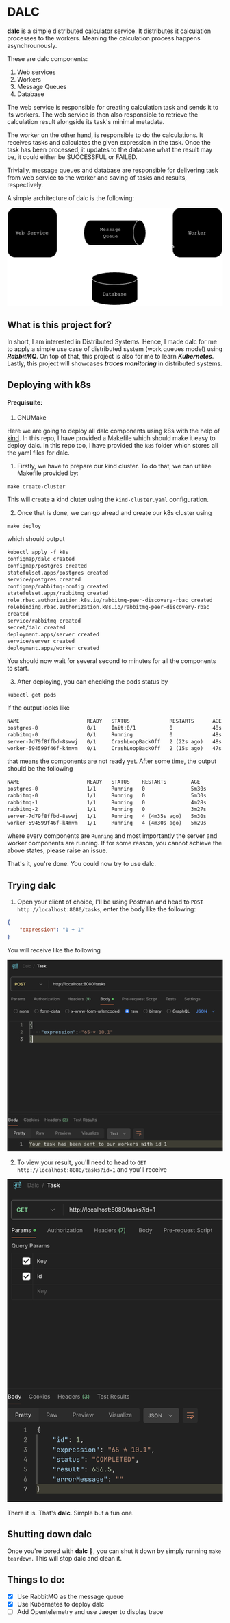 # DALC
**dalc** is a simple distributed calculator service. It distributes it calculation processes to the workers. Meaning the calculation process happens asynchrounously.

These are dalc components:
1. Web services
2. Workers
3. Message Queues
4. Database

The web service is responsible for creating calculation task and sends it to its workers. The web service is then also responsible to retrieve the calculation result alongside its task's minimal metadata.

The worker on the other hand, is responsible to do the calculations. It receives tasks and calculates the given expression in the task. Once the task has been processed, it updates to the database what the result may be, it could either be SUCCESSFUL or FAILED.

Trivially, message queues and database are responsible for delivering task from web service to the worker and saving of tasks and results, respectively.

A simple architecture of dalc is the following:

<img src="static/dalc.png" />

## What is this project for?
In short, I am interested in Distributed Systems. Hence, I made dalc for me to apply a simple use case of distributed system (work queues model) using ***RabbitMQ***. On top of that, this project is also for me to learn ***Kubernetes***. Lastly, this project will showcases ***traces monitoring*** in distributed systems.

## Deploying with k8s
#### Prequisuite:
1. GNUMake

Here we are going to deploy all dalc components using k8s with the help of [kind](https://kind.sigs.k8s.io/). In this repo, I have provided a Makefile which should make it easy to deploy dalc. In this repo too, I have provided the `k8s` folder which stores all the yaml files for dalc.
1. Firstly, we have to prepare our kind cluster. To do that, we can utilize Makefile provided by:
```shell
make create-cluster
```
This will create a kind cluter using the `kind-cluster.yaml` configuration.

2. Once that is done, we can go ahead and create our k8s cluster using
```shell
make deploy
```
which should output
```shell
kubectl apply -f k8s
configmap/dalc created
configmap/postgres created
statefulset.apps/postgres created
service/postgres created
configmap/rabbitmq-config created
statefulset.apps/rabbitmq created
role.rbac.authorization.k8s.io/rabbitmq-peer-discovery-rbac created
rolebinding.rbac.authorization.k8s.io/rabbitmq-peer-discovery-rbac created
service/rabbitmq created
secret/dalc created
deployment.apps/server created
service/server created
deployment.apps/worker created
```
You should now wait for several second to minutes for all the components to start.

3. After deploying, you can checking the pods status by
```shell
kubectl get pods
```
If the output looks like
```shell
NAME                      READY   STATUS             RESTARTS      AGE
postgres-0                0/1     Init:0/1           0             48s
rabbitmq-0                0/1     Running            0             48s
server-7d79f8ffbd-8swwj   0/1     CrashLoopBackOff   2 (22s ago)   48s
worker-594599f46f-k4mvm   0/1     CrashLoopBackOff   2 (15s ago)   47s
```
that means the components are not ready yet. After some time, the output should be the following
```shell
NAME                      READY   STATUS    RESTARTS        AGE
postgres-0                1/1     Running   0               5m30s
rabbitmq-0                1/1     Running   0               5m30s
rabbitmq-1                1/1     Running   0               4m28s
rabbitmq-2                1/1     Running   0               3m27s
server-7d79f8ffbd-8swwj   1/1     Running   4 (4m35s ago)   5m30s
worker-594599f46f-k4mvm   1/1     Running   4 (4m30s ago)   5m29s
```
where every components are `Running` and most importantly the server and worker components are running. If for some reason, you cannot achieve the above states, please raise an issue.

That's it, you're done. You could now try to use dalc.

## Trying dalc
1. Open your client of choice, I'll be using Postman and head to `POST http://localhost:8080/tasks`, enter the body like the following:
```json
{
    "expression": "1 + 1"
}
```
You will receive like the following

<img src="static/post.png" />

2. To view your result, you'll need to head to `GET http://localhost:8080/tasks?id=1` and you'll receive

<img src="static/get.png" />

There it is. That's **dalc**. Simple but a fun one.

## Shutting down dalc
Once you're bored with **dalc** 🤣, you can shut it down by simply running `make teardown`. This will stop dalc and clean it.

## Things to do:
- [x] Use RabbitMQ as the message queue 
- [x] Use Kubernetes to deploy dalc
- [ ] Add Opentelemetry and use Jaeger to display trace
